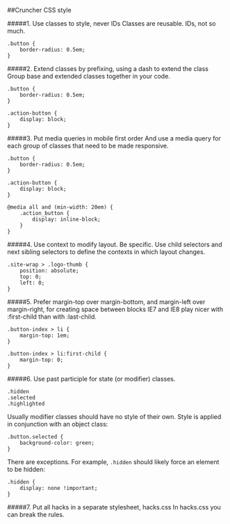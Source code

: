 ##Cruncher CSS style
	
#####1. Use classes to style, never IDs
Classes are reusable. IDs, not so much.
	

	.button {
		border-radius: 0.5em;
	}
	
	
#####2. Extend classes by prefixing, using a dash to extend the class
Group base and extended classes together in your code.
	
	.button {
		border-radius: 0.5em;
	}
	
	.action-button {
		display: block;
	}
	
	
#####3. Put media queries in mobile first order
And use a media query for each group of classes that need to be made responsive.
	
	.button {
		border-radius: 0.5em;
	}
	
	.action-button {
		display: block;
	}
	
	@media all and (min-width: 20em) {
		.action_button {
			display: inline-block;
		}
	}
	
	
#####4. Use context to modify layout. Be specific. Use child selectors and next sibling selectors to define the contexts in which layout changes.
	
	.site-wrap > .logo-thumb {
		position: absolute;
		top: 0;
		left: 0;
	}
	
#####5. Prefer margin-top over margin-bottom, and margin-left over margin-right, for creating space between blocks
IE7 and IE8 play nicer with :first-child than with :last-child.
	
	.button-index > li {
		margin-top: 1em;
	}
	
	.button-index > li:first-child {
		margin-top: 0;
	}
	
#####6. Use past participle for state (or modifier) classes.

	.hidden
	.selected
	.highlighted

Usually modifier classes should have no style of their own. Style is applied in conjunction with an object class:

	.button.selected {
		background-color: green;
	}

There are exceptions. For example, <code>.hidden</code> should likely force an element to be hidden:

	.hidden {
		display: none !important;
	}

#####7. Put all hacks in a separate stylesheet, hacks.css
In hacks.css you can break the rules.

